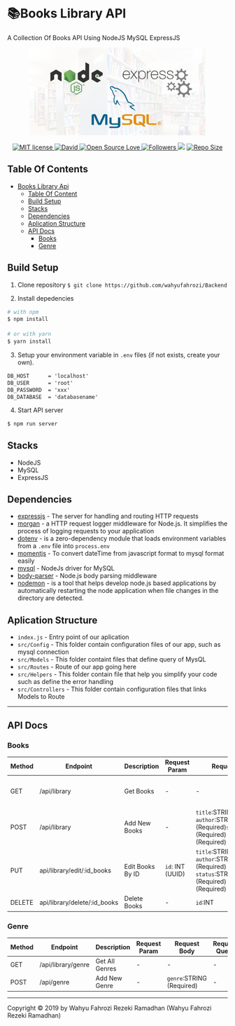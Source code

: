 # 📚Books Library API

A Collection Of Books API Using NodeJS MySQL ExpressJS

<p align="center">
  <a href="https://nodejs.org/">
    <img title="Restful API" height='200' src="https://raw.githubusercontent.com/wahyufahrozi/Backend/master/img.jpg">
  </a>
</p>
<p align="center">
  <a href="http://opensource.org/licenses/MIT">
    <img title="MIT license" src="http://img.shields.io/badge/license-MIT-brightgreen.svg">
  </a>
    <a href="#">
    <img alt="David" src="https://img.shields.io/david/dev/wahyufahrozi/Backend">
  </a>
  <a href="#">
    <img title="Open Source Love" src="https://badges.frapsoft.com/os/v1/open-source.svg?v=102">
  </a>
  <a href="https://github.com/wahyufahrozi?tab=followers">
    <img title="Followers" src="https://img.shields.io/github/followers/wahyufahrozi?style=social">
  </a>
  <a href="https://github.com/prettier/prettier"><img src="https://img.shields.io/badge/styled_with-prettier-ff69b4.svg"></a>
  <a href="#">
    <img title="Repo Size" src="https://img.shields.io/github/repo-size/wahyufahrozi/Backend">
  </a>

</p>

## Table Of Contents

- [Books Library Api](#books-library-api)
  - [Table Of Content](#table-of-content)
  - [Build Setup](#build-setup)
  - [Stacks](#stacks)
  - [Dependencies](#dependencies)
  - [Aplication Structure](#aplication-Structure)
  - [API Docs](#api-docs)
    - [Books](#Books)
    - [Genre](#genre)

## Build Setup

1. Clone repository
   `$ git clone https://github.com/wahyufahrozi/Backend`

2. Install depedencies

```bash
# with npm
$ npm install

# or with yarn
$ yarn install
```

3. Setup your environment variable in `.env` files (if not exists, create your own).

```env
DB_HOST      = 'localhost'
DB_USER      = 'root'
DB_PASSWORD  = 'xxx'
DB_DATABASE  = 'databasename'
```

4. Start API server

```bash
$ npm run server
```

## Stacks

- NodeJS
- MySQL
- ExpressJS

## Dependencies

- [expressjs](https://www.npmjs.com/package/express) - The server for handling and routing HTTP requests
- [morgan](https://www.npmjs.com/package/morgan) - a HTTP request logger middleware for Node.js. It simplifies the process of logging requests to your application
- [dotenv](https://www.npmjs.com/package/dotenv) - is a zero-dependency module that loads environment variables from a `.env` file into `process.env`
- [momentjs](https://www.npmjs.com/package/moment) - To convert dateTime from javascript format to mysql format easily
- [mysql](https://www.npmjs.com/package/mysql) - NodeJs driver for MySQL
- [body-parser](https://www.npmjs.com/package/body-parser) - Node.js body parsing middleware
- [nodemon](https://www.npmjs.com/package/nodemon) - is a tool that helps develop node.js based applications by automatically restarting the node application when file changes in the directory are detected.

## Aplication Structure

- `index.js` - Entry point of our aplication
- `src/Config` - This folder contain configuration files of our app, such as mysql connection
- `src/Models` - This folder containt files that define query of MysQL
- `src/Routes` - Route of our app going here
- `src/Helpers` - This folder contain file that help you simplify your code such as define the error handling
- `src/Controllers` - This folder contain configuration files that links Models to Route

---

## API Docs

### **Books**

| Method | Endpoint                     | Description      | Request Param    | Request Body                                                                                              | Request Query                                                    |
| ------ | ---------------------------- | ---------------- | ---------------- | --------------------------------------------------------------------------------------------------------- | ---------------------------------------------------------------- |
| GET    | /api/library                 | Get Books        | -                | -                                                                                                         | `title`:STRING `author`:STRING `genre`: INTEGER `status`:INTEGER |
| POST   | /api/library                 | Add New Books    | -                | `title`:STRING (Required) `author`:STRING (Required)`status`:STRING (Required) `genre`:STRING (Required)  | -                                                                |
| PUT    | api/library/edit/:id_books   | Edit Books By ID | `id`: INT (UUID) | `title`:STRING (Required) `author`:STRING (Required) `status`:STRING (Required) `genre`:STRING (Required) | -                                                                |
| DELETE | api/library/delete/:id_books | Delete Books     | -                | `id`:INT                                                                                                  | -                                                                |

### **Genre**

| Method | Endpoint           | Description    | Request Param | Request Body              | Request Query |
| ------ | ------------------ | -------------- | ------------- | ------------------------- | ------------- |
| GET    | /api/library/genre | Get All Genres | -             | -                         | -             |
| POST   | /api/genre         | Add New Genre  | -             | `genre`:STRING (Required) | -             |

---

Copyright © 2019 by Wahyu Fahrozi Rezeki Ramadhan (Wahyu Fahrozi Rezeki Ramadhan)

